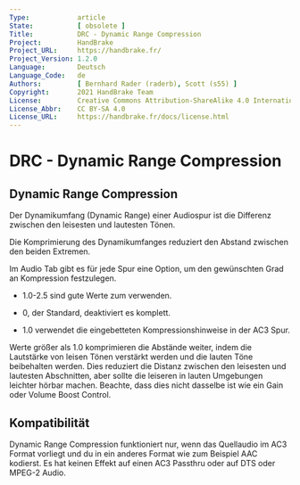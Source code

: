 ```yaml
---
Type:            article
State:           [ obsolete ]
Title:           DRC - Dynamic Range Compression
Project:         HandBrake
Project_URL:     https://handbrake.fr/
Project_Version: 1.2.0
Language:        Deutsch
Language_Code:   de
Authors:         [ Bernhard Rader (raderb), Scott (s55) ]
Copyright:       2021 HandBrake Team
License:         Creative Commons Attribution-ShareAlike 4.0 International
License_Abbr:    CC BY-SA 4.0
License_URL:     https://handbrake.fr/docs/license.html
---
```


DRC - Dynamic Range Compression
===============================

Dynamic Range Compression
-------------------------

Der Dynamikumfang (Dynamic Range) einer Audiospur ist die Differenz zwischen den leisesten und lautesten Tönen.

Die Komprimierung des Dynamikumfanges reduziert den Abstand zwischen den beiden Extremen.

Im Audio Tab gibt es für jede Spur eine Option, um den gewünschten Grad an Kompression festzulegen.

-   1.0-2.5 sind gute Werte zum verwenden.

-   0, der Standard, deaktiviert es komplett.

-   1.0 verwendet die eingebetteten Kompressionshinweise in der AC3 Spur.

Werte größer als 1.0 komprimieren die Abstände weiter, indem die Lautstärke von leisen Tönen verstärkt werden und die lauten Töne beibehalten werden. Dies reduziert die Distanz zwischen den leisesten und lautesten Abschnitten, aber sollte die leiseren in lauten Umgebungen leichter hörbar machen. Beachte, dass dies nicht dasselbe ist wie ein Gain oder Volume Boost Control.

Kompatibilität
-------------
Dynamic Range Compression funktioniert nur, wenn das Quellaudio im AC3 Format vorliegt und du in ein anderes Format wie zum Beispiel AAC kodierst. Es hat keinen Effekt auf einen AC3 Passthru oder auf DTS oder MPEG-2 Audio.
